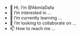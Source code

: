 - 👋 Hi, I’m @AkmlaDafa
- 👀 I’m interested in ...
- 🌱 I’m currently learning ...
- 💞️ I’m looking to collaborate on ...
- 📫 How to reach me ...

<!---
AkmlaDafa/AkmlaDafa is a ✨ special ✨ repository because its `README.md` (this file) appears on your GitHub profile.
You can click the Preview link to take a look at your changes.
--->
